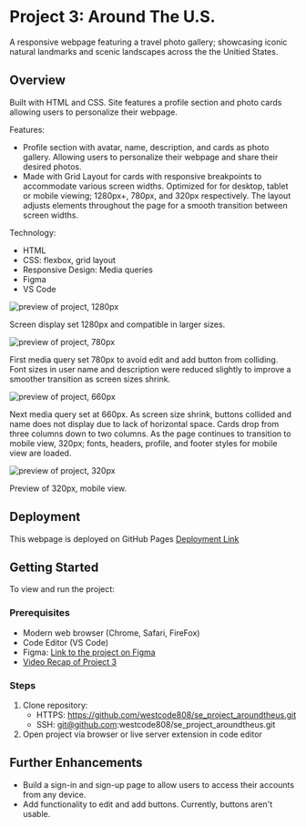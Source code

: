 # Project 3: Around The U.S.

A responsive webpage featuring a travel photo gallery; showcasing iconic natural landmarks and scenic landscapes across the the Unitied States.

## Overview

Built with HTML and CSS. Site features a profile section and photo cards allowing users to personalize their webpage.

Features:

- Profile section with avatar, name, description, and cards as photo gallery. Allowing users to personalize their webpage and share their desired photos.
- Made with Grid Layout for cards with responsive breakpoints to accommodate various screen widths. Optimized for for desktop, tablet or mobile viewing; 1280px+, 780px, and 320px respectively. The layout adjusts elements throughout the page for a smooth transition between screen widths.

Technology:

- HTML
- CSS: flexbox, grid layout
- Responsive Design: Media queries
- Figma
- VS Code

![preview of project, 1280px](./images/demo/1280px_demo.png)

Screen display set 1280px and compatible in larger sizes.

![preview of project, 780px](./images/demo/780px_demo.png)

First media query set 780px to avoid edit and add button from colliding. Font sizes in user name and description were reduced slightly to improve a smoother transition as screen sizes shrink.

![preview of project, 660px](./images/demo/660px_demo.png)

Next media query set at 660px. As screen size shrink, buttons collided and name does not display due to lack of horizontal space. Cards drop from three columns down to two columns. As the page continues to transition to mobile view, 320px; fonts, headers, profile, and footer styles for mobile view are loaded.

![preview of project, 320px](./images/demo/320px_demo.png)

Preview of 320px, mobile view.

## Deployment

This webpage is deployed on GitHub Pages
[Deployment Link](https://westcode808.github.io/se_project_aroundtheus/)

## Getting Started

To view and run the project:

### Prerequisites

- Modern web browser (Chrome, Safari, FireFox)
- Code Editor (VS Code)
- Figma: [Link to the project on Figma](https://www.figma.com/file/ii4xxsJ0ghevUOcssTlHZv/Sprint-3%3A-Around-the-US?node-id=0%3A1)
- [Video Recap of Project 3](https://drive.google.com/file/d/1b7LMyvmBdxXJ9ykburuNeACj_1uXK42c/view?usp=sharing)

### Steps

1. Clone repository:
   - HTTPS:
     https://github.com/westcode808/se_project_aroundtheus.git
   - SSH: git@github.com:westcode808/se_project_aroundtheus.git
2. Open project via browser or live server extension in code editor

## Further Enhancements

- Build a sign-in and sign-up page to allow users to access their accounts from any device.
- Add functionality to edit and add buttons. Currently, buttons aren't usable.
